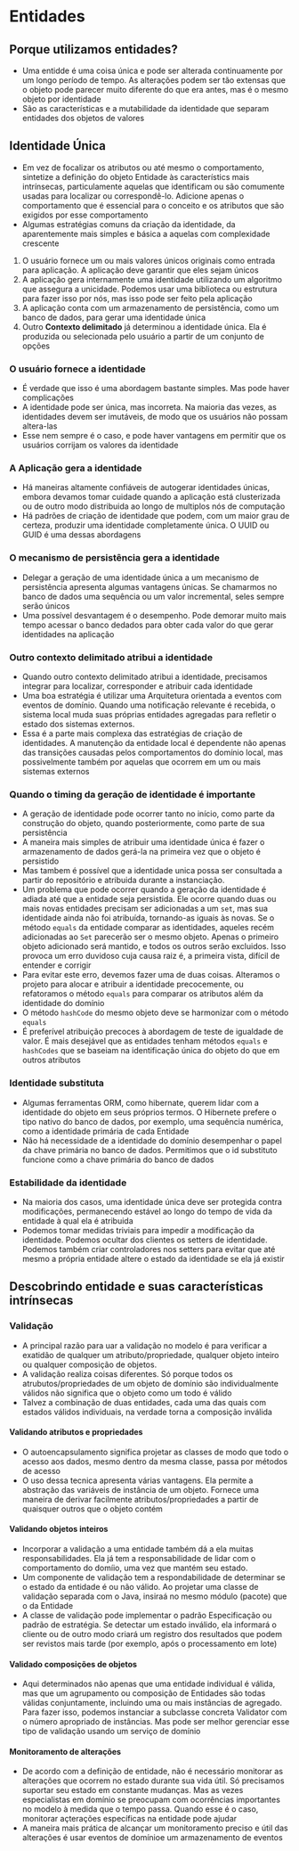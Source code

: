   # Entidades

  ## Porque utilizamos entidades?
  
  - Uma entidde é uma coisa única e pode ser alterada continuamente por um longo período de tempo. As alterações podem ser tão extensas que o objeto pode parecer muito diferente do que era antes, mas é o mesmo objeto por identidade
  - São as características e a mutabilidade da identidade que separam entidades dos objetos de valores

 ## Identidade Única

 - Em vez de focalizar os atributos ou até mesmo o comportamento, sintetize a definição do objeto Entidade às característics mais intrínsecas, particulamente aquelas que identificam ou são comumente usadas para localizar ou correspondê-lo. Adicione apenas o comportamento que é essencial para o conceito e os atributos que são exigidos por esse comportamento
 - Algumas estratégias comuns da criação da identidade, da aparentemente mais simples e básica a aquelas com complexidade crescente

1) O usuário fornece um ou mais valores únicos originais como entrada para aplicação. A aplicação deve garantir que eles sejam únicos
2) A aplicação gera internamente uma identidade utilizando um algoritmo que assegura a unicidade. Podemos usar uma biblioteca ou estrutura para fazer isso por nós, mas isso pode ser feito pela aplicação
3) A aplicação conta com um armazenamento de persistência, como um banco de dados, para gerar uma identidade única
4) Outro **Contexto delimitado** já determinou a identidade única. Ela é produzida ou selecionada pelo usuário a partir de um conjunto de opções

### O usuário fornece a identidade

- É verdade que isso é uma abordagem bastante simples. Mas pode haver complicações
- A identidade pode ser única, mas incorreta. Na maioria das vezes, as identidades devem ser imutáveis, de modo que os usuários não possam altera-las
- Esse nem sempre é o caso, e pode haver vantagens em permitir que os usuários corrijam os valores da identidade

### A Aplicação gera a identidade

- Há maneiras altamente confiáveis de autogerar identidades únicas, embora devamos tomar cuidade quando a aplicação está clusterizada ou de outro modo distribuida ao longo de multiplos nós de computação
- Há padrões de criação de identidade que podem, com um maior grau de certeza, produzir uma identidade completamente única. O UUID ou GUID é uma dessas abordagens

### O mecanismo de persistência gera a identidade

- Delegar a geração de uma identidade única a um mecanismo de persistência apresenta algumas vantagens únicas. Se chamarmos no banco de dados uma sequência ou um valor incremental, seles sempre serão únicos
- Uma possível desvantagem é o desempenho. Pode demorar muito mais tempo acessar o banco dedados para obter cada valor do que gerar identidades na aplicação

### Outro contexto delimitado atribui a identidade

- Quando outro contexto delimitado atribui a identidade, precisamos integrar para localizar, corresponder e atribuir cada identidade
- Uma boa estratégia é utilizar uma Arquitetura orientada a eventos com eventos de domínio. Quando uma notificação relevante é recebida, o sistema local muda suas próprias entidades agregadas para refletir o estado dos sistemas externos.
- Essa é a parte mais complexa das estratégias de criação de identidades. A manutenção da entidade local é dependente não apenas das transições causadas pelos comportamentos do domínio local, mas possivelmente também por aquelas que ocorrem em um ou mais sistemas externos

### Quando o timing da geração de identidade é importante

- A geração de identidade pode ocorrer tanto no início, como parte da construção do objeto, quando posteriormente, como parte de sua persistência
- A maneira mais simples de atribuir uma identidade única é fazer o armazenamento de dados gerá-la na primeira vez que o objeto é persistido
- Mas tambem é possível que a identidade unica possa ser consultada a partir do repositório e atribuida durante a instanciação.
- Um problema que pode ocorrer quando a geração da identidade é adiada até que a entidade seja persistida. Ele ocorre quando duas ou mais novas entidades precisam ser adicionadas a um `set`, mas sua identidade ainda não foi atribuída, tornando-as iguais às novas. Se o método `equals` da entidade comparar as identidades, aqueles recém adicionadas ao `Set` parecerão ser o mesmo objeto. Apenas o primeiro objeto adicionado será mantido, e todos os outros serão excluidos. Isso provoca um erro duvidoso cuja causa raiz é, a primeira vista, difícil de entender e corrigir
- Para evitar este erro, devemos fazer uma de duas coisas. Alteramos o projeto para alocar e atribuir a identidade precocemente, ou refatoramos o método `equals` para comparar os atributos além da identidade do domínio
- O método `hashCode` do mesmo objeto deve se harmonizar com o método `equals`
- É preferível atribuição precoces à abordagem de teste de igualdade de valor. É mais desejável que as entidades tenham métodos `equals` e `hashCodes` que se baseiam na identificação única do objeto do que em outros atributos

### Identidade substituta

- Algumas ferramentas ORM, como hibernate, querem lidar com a identidade do objeto em seus próprios termos. O Hibernete prefere o tipo nativo do banco de dados, por exemplo, uma sequência numérica, como a identidade primária de cada Entidade
- Não há necessidade de a identidade do domínio desempenhar o papel da chave primária no banco de dados. Permitimos que o id substituto funcione como a chave primária do banco de dados

### Estabilidade da identidade

- Na maioria dos casos, uma identidade única deve ser protegida contra modificações, permanecendo estável ao longo do tempo de vida da entidade à qual ela é atribuida
- Podemos tomar medidas triviais para impedir a modificação da identidade. Podemos ocultar dos clientes os setters de identidade. Podemos também criar controladores nos setters para evitar que até mesmo a própria entidade altere o estado da identidade se ela já existir

## Descobrindo entidade e suas características intrínsecas

### Validação

- A principal razão para uar a validação no modelo é para verificar a exatidão de qualquer um atributo/propriedade, qualquer objeto inteiro ou qualquer composição de objetos.
- A validação realiza coisas diferentes. Só porque todos os atrubutos/propriedades de um objeto de domínio são individualmente válidos não significa que o objeto como um todo é válido
- Talvez a combinação de duas entidades, cada uma das quais com estados válidos individuais, na verdade torna a composição inválida

#### Validando atributos e propriedades

- O autoencapsulamento significa projetar as classes de modo que todo o acesso aos dados, mesmo dentro da mesma classe, passa por métodos de acesso
- O uso dessa tecnica apresenta várias vantagens. Ela permite a abstração das variáveis de instância de um objeto. Fornece uma maneira de derivar facilmente atributos/propriedades a partir de quaisquer outros que o objeto contém

#### Validando objetos inteiros

- Incorporar a validação a uma entidade também dá a ela muitas responsabilidades. Ela já tem a responsabilidade de lidar com o comportamento do domíio, uma vez que mantém seu estado.
- Um componente de validação tem a respondabilidade de determinar se o estado da entidade é ou não válido. Ao projetar uma classe de validação separada com o Java, insiraá no mesmo módulo (pacote) que o da Entidade
- A classe de validação pode implementar o padrão Especificação ou padrão de estratégia. Se detectar um estado inválido, ela informará o cliente ou de outro modo criará um registro dos resultados que podem ser revistos mais tarde (por exemplo, após o processamento em lote)

#### Validado composições de objetos

- Aqui determinados não apenas que uma entidade individual é válida, mas que um agrupamento ou composição de Entidades são todas válidas conjuntamente, incluindo uma ou mais instâncias de agregado. Para fazer isso, podemos instanciar a subclasse concreta Validator com o número apropriado de instâncias. Mas pode ser melhor gerenciar esse tipo de validação usando um serviço de domínio

#### Monitoramento de alterações

- De acordo com a definição de entidade, não é necessário monitorar as alterações que ocorrem no estado durante sua vida útil. Só precisamos suportar seu estado em constante mudanças. Mas as vezes especialistas em domínio se preocupam com ocorrências importantes no modelo à medida que o tempo passa. Quando esse é o caso, monitorar açterações específicas na entidade pode ajudar
- A maneira mais prática de alcançar um monitoramento preciso e útil das alterações é usar eventos de domínioe um armazenamento de eventos

